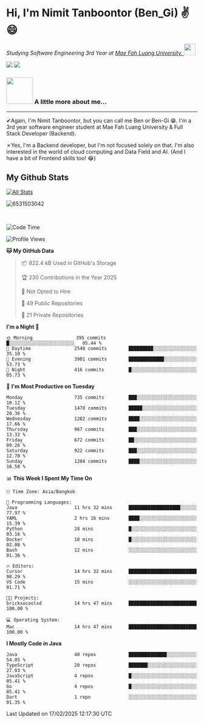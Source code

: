 # Hi, I'm Nimit Tanboontor (Ben_Gi) ✌😄
<p><em>Studying Software Engineering 3rd Year at <a href="https://en.mfu.ac.th/home.html"> Mae Fah Luang University.
</a><img src="https://media.giphy.com/media/WUlplcMpOCEmTGBtBW/giphy.gif" width="30"> </em></p>


[![](https://img.shields.io/badge/linkedin-%230077B5.svg?style=for-the-badge&logo=linkedin)]([https://www.linkedin.com/in/thanaphoom-babparn/](https://www.linkedin.com/in/nimit-tanbooutor-798139246/))
[![](https://img.shields.io/badge/Medium-12100E?style=for-the-badge&logo=medium&logoColor=white)](https://medium.com/@nimittanbooutor)

### <img src="https://media.giphy.com/media/VgCDAzcKvsR6OM0uWg/giphy.gif" width="70"> A little more about me...  

<hr> <!-- Horizontal line -->

&#10004;Again, I'm Nimit Tanboontor, but you can call me Ben or Ben-Gi 😁. I'm a 3rd year software engineer student at Mae Fah Luang University & Full Stack Developer (Backend).

&#10007;Yes, I'm a Backend developer, but I'm not focused solely on that. I'm also interested in the world of cloud computing and Data Field and AI. (And I have a bit of Frontend skills too! 😂)


## My Github Stats

[![All Stats](https://github-readme-stats.vercel.app/api?username=6531503042&show_icons=true&theme=algolia)](https://github.com/6531503042)

<p><img align="center" src="https://github-readme-streak-stats.herokuapp.com/?user=6531503042&" alt="6531503042" /></p>

<br />


<!--START_SECTION:waka-->
![Code Time](http://img.shields.io/badge/Code%20Time-276%20hrs%2032%20mins-blue)

![Profile Views](http://img.shields.io/badge/Profile%20Views-1-blue)

**🐱 My GitHub Data** 

> 📦 822.4 kB Used in GitHub's Storage 
 > 
> 🏆 230 Contributions in the Year 2025
 > 
> 🚫 Not Opted to Hire
 > 
> 📜 49 Public Repositories 
 > 
> 🔑 21 Private Repositories 
 > 
**I'm a Night 🦉** 

```text
🌞 Morning                395 commits         █░░░░░░░░░░░░░░░░░░░░░░░░   05.44 % 
🌆 Daytime                2548 commits        █████████░░░░░░░░░░░░░░░░   35.10 % 
🌃 Evening                3901 commits        █████████████░░░░░░░░░░░░   53.73 % 
🌙 Night                  416 commits         █░░░░░░░░░░░░░░░░░░░░░░░░   05.73 % 
```
📅 **I'm Most Productive on Tuesday** 

```text
Monday                   735 commits         ███░░░░░░░░░░░░░░░░░░░░░░   10.12 % 
Tuesday                  1478 commits        █████░░░░░░░░░░░░░░░░░░░░   20.36 % 
Wednesday                1282 commits        ████░░░░░░░░░░░░░░░░░░░░░   17.66 % 
Thursday                 967 commits         ███░░░░░░░░░░░░░░░░░░░░░░   13.32 % 
Friday                   672 commits         ██░░░░░░░░░░░░░░░░░░░░░░░   09.26 % 
Saturday                 922 commits         ███░░░░░░░░░░░░░░░░░░░░░░   12.70 % 
Sunday                   1204 commits        ████░░░░░░░░░░░░░░░░░░░░░   16.58 % 
```


📊 **This Week I Spent My Time On** 

```text
🕑︎ Time Zone: Asia/Bangkok

💬 Programming Languages: 
Java                     11 hrs 32 mins      ███████████████████░░░░░░   77.97 % 
YAML                     2 hrs 16 mins       ████░░░░░░░░░░░░░░░░░░░░░   15.39 % 
Python                   28 mins             █░░░░░░░░░░░░░░░░░░░░░░░░   03.16 % 
Docker                   18 mins             █░░░░░░░░░░░░░░░░░░░░░░░░   02.08 % 
Bash                     12 mins             ░░░░░░░░░░░░░░░░░░░░░░░░░   01.36 % 

🔥 Editors: 
Cursor                   14 hrs 32 mins      █████████████████████████   98.29 % 
VS Code                  15 mins             ░░░░░░░░░░░░░░░░░░░░░░░░░   01.71 % 

🐱‍💻 Projects: 
bricksocoolxd            14 hrs 47 mins      █████████████████████████   100.00 % 

💻 Operating System: 
Mac                      14 hrs 47 mins      █████████████████████████   100.00 % 
```

**I Mostly Code in Java** 

```text
Java                     40 repos            ██████████████░░░░░░░░░░░   54.05 % 
TypeScript               20 repos            ███████░░░░░░░░░░░░░░░░░░   27.03 % 
JavaScript               4 repos             █░░░░░░░░░░░░░░░░░░░░░░░░   05.41 % 
Go                       4 repos             █░░░░░░░░░░░░░░░░░░░░░░░░   05.41 % 
Dart                     1 repo              ░░░░░░░░░░░░░░░░░░░░░░░░░   01.35 % 
```




 Last Updated on 17/02/2025 12:17:30 UTC
<!--END_SECTION:waka-->
